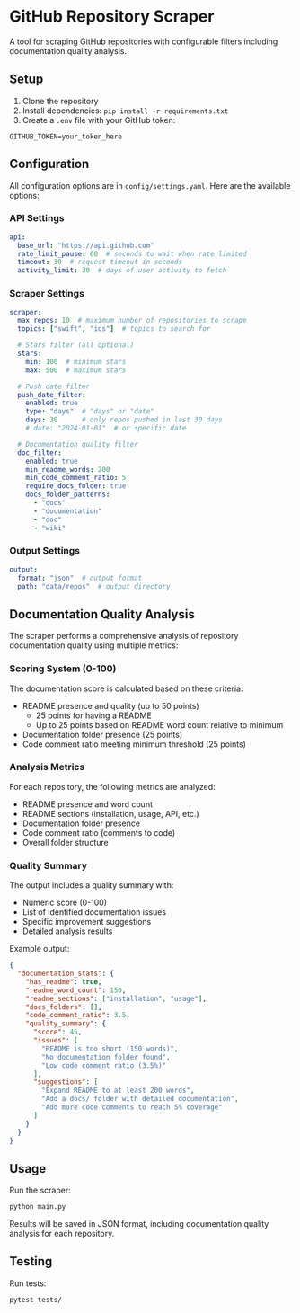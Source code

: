 # GitHub Repository Scraper

A tool for scraping GitHub repositories with configurable filters including documentation quality analysis.

## Setup

1. Clone the repository
2. Install dependencies: `pip install -r requirements.txt`
3. Create a `.env` file with your GitHub token:
```
GITHUB_TOKEN=your_token_here
```

## Configuration

All configuration options are in `config/settings.yaml`. Here are the available options:

### API Settings
```yaml
api:
  base_url: "https://api.github.com"
  rate_limit_pause: 60  # seconds to wait when rate limited
  timeout: 30  # request timeout in seconds
  activity_limit: 30  # days of user activity to fetch
```

### Scraper Settings
```yaml
scraper:
  max_repos: 10  # maximum number of repositories to scrape
  topics: ["swift", "ios"]  # topics to search for

  # Stars filter (all optional)
  stars:
    min: 100  # minimum stars
    max: 500  # maximum stars

  # Push date filter
  push_date_filter:
    enabled: true
    type: "days"  # "days" or "date"
    days: 30      # only repos pushed in last 30 days
    # date: "2024-01-01"  # or specific date

  # Documentation quality filter
  doc_filter:
    enabled: true
    min_readme_words: 200
    min_code_comment_ratio: 5
    require_docs_folder: true
    docs_folder_patterns:
      - "docs"
      - "documentation" 
      - "doc"
      - "wiki"
```

### Output Settings
```yaml
output:
  format: "json"  # output format
  path: "data/repos"  # output directory
```

## Documentation Quality Analysis

The scraper performs a comprehensive analysis of repository documentation quality using multiple metrics:

### Scoring System (0-100)

The documentation score is calculated based on these criteria:
- README presence and quality (up to 50 points)
  - 25 points for having a README
  - Up to 25 points based on README word count relative to minimum
- Documentation folder presence (25 points)
- Code comment ratio meeting minimum threshold (25 points)

### Analysis Metrics

For each repository, the following metrics are analyzed:
- README presence and word count
- README sections (installation, usage, API, etc.)
- Documentation folder presence
- Code comment ratio (comments to code)
- Overall folder structure

### Quality Summary

The output includes a quality summary with:
- Numeric score (0-100)
- List of identified documentation issues
- Specific improvement suggestions
- Detailed analysis results

Example output:
```json
{
  "documentation_stats": {
    "has_readme": true,
    "readme_word_count": 150,
    "readme_sections": ["installation", "usage"],
    "docs_folders": [],
    "code_comment_ratio": 3.5,
    "quality_summary": {
      "score": 45,
      "issues": [
        "README is too short (150 words)",
        "No documentation folder found",
        "Low code comment ratio (3.5%)"
      ],
      "suggestions": [
        "Expand README to at least 200 words",
        "Add a docs/ folder with detailed documentation",
        "Add more code comments to reach 5% coverage"
      ]
    }
  }
}
```

## Usage

Run the scraper:
```bash
python main.py
```

Results will be saved in JSON format, including documentation quality analysis for each repository.

## Testing

Run tests:
```bash
pytest tests/
```
